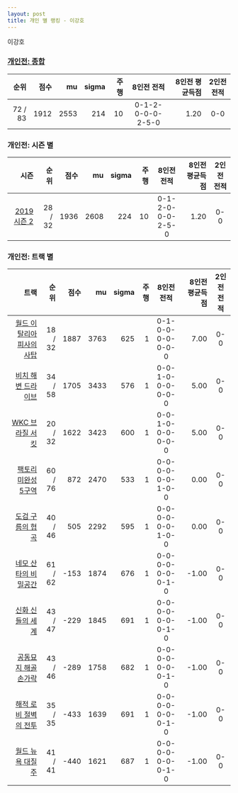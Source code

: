 ```yaml
---
layout: post
title: 개인 별 랭킹 - 이강호
---
```


이강호

### [개인전: 종합](../singles-full)

| 순위 | 점수 | mu | sigma | 주행 | 8인전 전적 | 8인전 평균득점 | 2인전 전적 |
|---:|---:|---:|---:|---:|:---:|---:|:---:|
| 72 / 83 | 1912 | 2553 | 214 | 10 | 0-1-2-0-0-0-2-5-0 | 1.20 | 0-0 |

### 개인전: 시즌 별

| 시즌 | 순위 | 점수 | mu | sigma | 주행 | 8인전 전적 | 8인전 평균득점 | 2인전 전적 |
|---:|---:|---:|---:|---:|---:|:---:|---:|:---:|
| [2019 시즌 2](../singles-s2019_2) | 28 / 32 | 1936 | 2608 | 224 | 10 |  0-1-2-0-0-0-2-5-0 | 1.20 | 0-0 |

### 개인전: 트랙 별

| 트랙 | 순위 | 점수 | mu | sigma | 주행 | 8인전 전적 | 8인전 평균득점 | 2인전 전적 |
|---:|---:|---:|---:|---:|---:|:---:|---:|:---:|
| [월드 이탈리아 피사의 사탑](../pizza) | 18 / 32 | 1887 | 3763 | 625 | 1 | 0-1-0-0-0-0-0-0-0 | 7.00 | 0-0 |
| [비치 해변 드라이브](../haebyun) | 34 / 58 | 1705 | 3433 | 576 | 1 | 0-0-1-0-0-0-0-0-0 | 5.00 | 0-0 |
| [WKC 브라질 서킷](../brazil) | 20 / 32 | 1622 | 3423 | 600 | 1 | 0-0-1-0-0-0-0-0-0 | 5.00 | 0-0 |
| [팩토리 미완성 5구역](../district5) | 60 / 76 | 872 | 2470 | 533 | 1 | 0-0-0-0-0-0-1-0-0 | 0.00 | 0-0 |
| [도검 구름의 협곡](../hyupgog) | 40 / 46 | 505 | 2292 | 595 | 1 | 0-0-0-0-0-0-1-0-0 | 0.00 | 0-0 |
| [네모 산타의 비밀공간](../santa) | 61 / 62 | -153 | 1874 | 676 | 1 | 0-0-0-0-0-0-0-1-0 | -1.00 | 0-0 |
| [신화 신들의 세계](../shinsegye) | 43 / 47 | -229 | 1845 | 691 | 1 | 0-0-0-0-0-0-0-1-0 | -1.00 | 0-0 |
| [공동묘지 해골 손가락](../haeson) | 43 / 46 | -289 | 1758 | 682 | 1 | 0-0-0-0-0-0-0-1-0 | -1.00 | 0-0 |
| [해적 로비 절벽의 전투](../lobby) | 35 / 35 | -433 | 1639 | 691 | 1 | 0-0-0-0-0-0-0-1-0 | -1.00 | 0-0 |
| [월드 뉴욕 대질주](../newyork) | 41 / 41 | -440 | 1621 | 687 | 1 | 0-0-0-0-0-0-0-1-0 | -1.00 | 0-0 |
